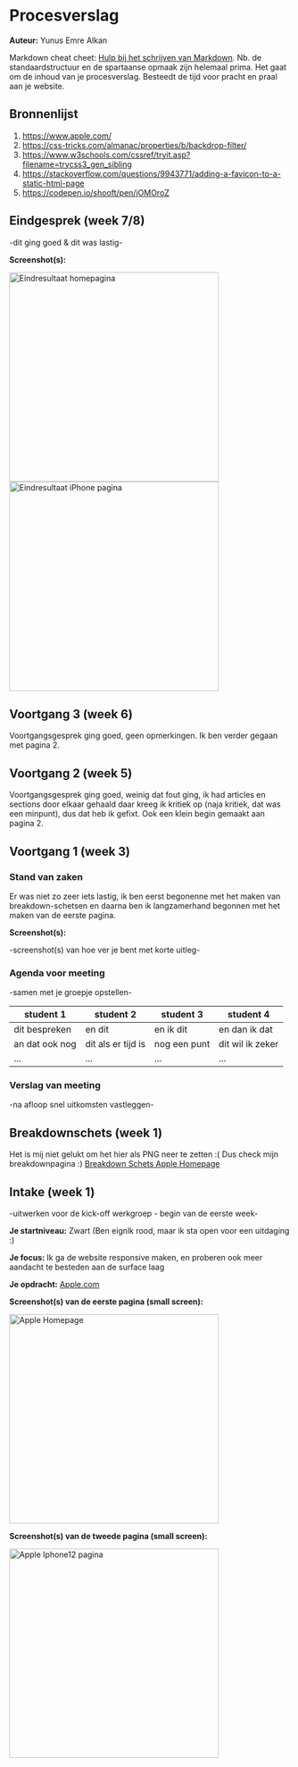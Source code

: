 # Procesverslag
**Auteur:** Yunus Emre Alkan

Markdown cheat cheet: [Hulp bij het schrijven van Markdown](https://github.com/adam-p/markdown-here/wiki/Markdown-Cheatsheet). Nb. de standaardstructuur en de spartaanse opmaak zijn helemaal prima. Het gaat om de inhoud van je procesverslag. Besteedt de tijd voor pracht en praal aan je website.



## Bronnenlijst
1. https://www.apple.com/
2. https://css-tricks.com/almanac/properties/b/backdrop-filter/
3. https://www.w3schools.com/cssref/tryit.asp?filename=trycss3_gen_sibling
4. https://stackoverflow.com/questions/9943771/adding-a-favicon-to-a-static-html-page
5. https://codepen.io/shooft/pen/jOMOroZ



## Eindgesprek (week 7/8)

-dit ging goed & dit was lastig-

**Screenshot(s):**

<img src="images/eindresultaat-homepagina.PNG" width="375px" alt="Eindresultaat homepagina">
<img src="images/eindresultaat-iphone-pagina.PNG" width="375px" alt="Eindresultaat iPhone pagina">



## Voortgang 3 (week 6)

Voortgangsgesprek ging goed, geen opmerkingen. Ik ben verder gegaan met pagina 2.



## Voortgang 2 (week 5)

Voortgangsgesprek ging goed, weinig dat fout ging, ik had articles en sections door elkaar gehaald daar kreeg ik kritiek op (naja kritiek, dat was een minpunt), dus dat heb ik gefixt. Ook een klein begin gemaakt aan pagina 2.


## Voortgang 1 (week 3)

### Stand van zaken

Er was niet zo zeer iets lastig, ik ben eerst begonenne met het maken van breakdown-schetsen en daarna ben ik langzamerhand begonnen met het maken van de eerste pagina.

**Screenshot(s):**

-screenshot(s) van hoe ver je bent met korte uitleg-

### Agenda voor meeting

-samen met je groepje opstellen-

| student 1      | student 2          | student 3    | student 4        |
| ---            | ---                | ---          | ---              |
| dit bespreken  | en dit             | en ik dit    | en dan ik dat    |
| an dat ook nog | dit als er tijd is | nog een punt | dit wil ik zeker |
| ...            | ...                | ...          | ...              |

### Verslag van meeting

-na afloop snel uitkomsten vastleggen-



## Breakdownschets (week 1)

Het is mij niet gelukt om het hier als PNG neer te zetten :(
Dus check mijn breakdownpagina :) <a href="https://yunusemrecmd.github.io/blokweb/breakdownschets.html">Breakdown Schets Apple Homepage</a>


## Intake (week 1)
-uitwerken voor de kick-off werkgroep - begin van de eerste week-

**Je startniveau:** Zwart (Ben eignlk rood, maar ik sta open voor een uitdaging :)

**Je focus:** Ik ga de website responsive maken, en proberen ook meer aandacht te besteden aan de surface laag

**Je opdracht:** <a href="https://www.apple.com/">Apple.com</a>

**Screenshot(s) van de eerste pagina (small screen):**

<img src="images/apple-website-homepage-smallscreen.jpeg" width="375px" alt="Apple Homepage">

**Screenshot(s) van de tweede pagina (small screen):**

<img src="images/apple-website-iphonepage-smallscreen.jpeg" width="375px" alt="Apple Iphone12 pagina">

